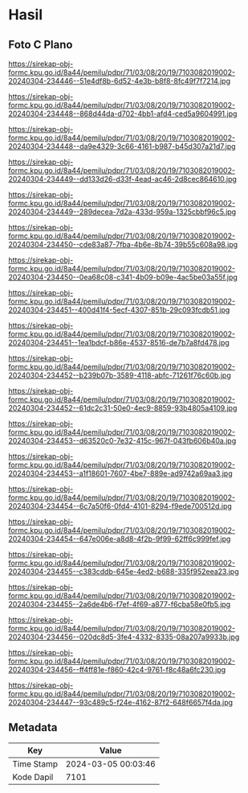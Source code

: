 # Hasil

## Foto C Plano

https://sirekap-obj-formc.kpu.go.id/8a44/pemilu/pdpr/71/03/08/20/19/7103082019002-20240304-234446--51e4df8b-6d52-4e3b-b8f8-8fc49f7f7214.jpg

https://sirekap-obj-formc.kpu.go.id/8a44/pemilu/pdpr/71/03/08/20/19/7103082019002-20240304-234448--868d44da-d702-4bb1-afd4-ced5a9604991.jpg

https://sirekap-obj-formc.kpu.go.id/8a44/pemilu/pdpr/71/03/08/20/19/7103082019002-20240304-234448--da9e4329-3c66-4161-b987-b45d307a21d7.jpg

https://sirekap-obj-formc.kpu.go.id/8a44/pemilu/pdpr/71/03/08/20/19/7103082019002-20240304-234449--dd133d26-d33f-4ead-ac46-2d8cec864610.jpg

https://sirekap-obj-formc.kpu.go.id/8a44/pemilu/pdpr/71/03/08/20/19/7103082019002-20240304-234449--289decea-7d2a-433d-959a-1325cbbf96c5.jpg

https://sirekap-obj-formc.kpu.go.id/8a44/pemilu/pdpr/71/03/08/20/19/7103082019002-20240304-234450--cde83a87-7fba-4b6e-8b74-39b55c608a98.jpg

https://sirekap-obj-formc.kpu.go.id/8a44/pemilu/pdpr/71/03/08/20/19/7103082019002-20240304-234450--0ea68c08-c341-4b09-b09e-4ac5be03a55f.jpg

https://sirekap-obj-formc.kpu.go.id/8a44/pemilu/pdpr/71/03/08/20/19/7103082019002-20240304-234451--400d41f4-5ecf-4307-851b-29c093fcdb51.jpg

https://sirekap-obj-formc.kpu.go.id/8a44/pemilu/pdpr/71/03/08/20/19/7103082019002-20240304-234451--1ea1bdcf-b86e-4537-8516-de7b7a8fd478.jpg

https://sirekap-obj-formc.kpu.go.id/8a44/pemilu/pdpr/71/03/08/20/19/7103082019002-20240304-234452--b239b07b-3589-4118-abfc-71261f76c60b.jpg

https://sirekap-obj-formc.kpu.go.id/8a44/pemilu/pdpr/71/03/08/20/19/7103082019002-20240304-234452--61dc2c31-50e0-4ec9-8859-93b4805a4109.jpg

https://sirekap-obj-formc.kpu.go.id/8a44/pemilu/pdpr/71/03/08/20/19/7103082019002-20240304-234453--d63520c0-7e32-415c-967f-043fb606b40a.jpg

https://sirekap-obj-formc.kpu.go.id/8a44/pemilu/pdpr/71/03/08/20/19/7103082019002-20240304-234453--a1f18601-7607-4be7-889e-ad9742a69aa3.jpg

https://sirekap-obj-formc.kpu.go.id/8a44/pemilu/pdpr/71/03/08/20/19/7103082019002-20240304-234454--6c7a50f6-0fd4-4101-8294-f9ede700512d.jpg

https://sirekap-obj-formc.kpu.go.id/8a44/pemilu/pdpr/71/03/08/20/19/7103082019002-20240304-234454--647e006e-a8d8-4f2b-9f99-62ff6c999fef.jpg

https://sirekap-obj-formc.kpu.go.id/8a44/pemilu/pdpr/71/03/08/20/19/7103082019002-20240304-234455--c383cddb-645e-4ed2-b688-335f952eea23.jpg

https://sirekap-obj-formc.kpu.go.id/8a44/pemilu/pdpr/71/03/08/20/19/7103082019002-20240304-234455--2a6de4b6-f7ef-4f69-a877-f6cba58e0fb5.jpg

https://sirekap-obj-formc.kpu.go.id/8a44/pemilu/pdpr/71/03/08/20/19/7103082019002-20240304-234456--020dc8d5-3fe4-4332-8335-08a207a9933b.jpg

https://sirekap-obj-formc.kpu.go.id/8a44/pemilu/pdpr/71/03/08/20/19/7103082019002-20240304-234456--ff4ff81e-f860-42c4-9761-f8c48a6fc230.jpg

https://sirekap-obj-formc.kpu.go.id/8a44/pemilu/pdpr/71/03/08/20/19/7103082019002-20240304-234447--93c489c5-f24e-4162-87f2-648f6657f4da.jpg


## Metadata

| Key        | Value               |
| ---------- | ------------------- |
| Time Stamp | 2024-03-05 00:03:46 |
| Kode Dapil | 7101                |




